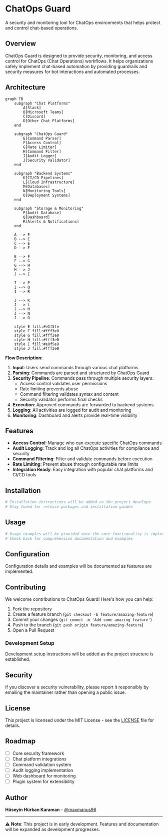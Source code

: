 # ChatOps Guard

A security and monitoring tool for ChatOps environments that helps protect and control chat-based operations.

## Overview

ChatOps Guard is designed to provide security, monitoring, and access control for ChatOps (Chat Operations) workflows. It helps organizations safely implement chat-based automation by providing guardrails and security measures for bot interactions and automated processes.

## Architecture

```mermaid
graph TB
    subgraph "Chat Platforms"
        A[Slack] 
        B[Microsoft Teams]
        C[Discord]
        D[Other Chat Platforms]
    end
    
    subgraph "ChatOps Guard"
        E[Command Parser]
        F[Access Control]
        G[Rate Limiter]
        H[Command Filter]
        I[Audit Logger]
        J[Security Validator]
    end
    
    subgraph "Backend Systems"
        K[CI/CD Pipelines]
        L[Cloud Infrastructure]
        M[Databases]
        N[Monitoring Tools]
        O[Deployment Systems]
    end
    
    subgraph "Storage & Monitoring"
        P[Audit Database]
        Q[Dashboard]
        R[Alerts & Notifications]
    end
    
    A --> E
    B --> E
    C --> E
    D --> E
    
    E --> F
    F --> G
    G --> H
    H --> J
    J --> I
    
    I --> P
    I --> Q
    I --> R
    
    J --> K
    J --> L
    J --> M
    J --> N
    J --> O
    
    style E fill:#e1f5fe
    style F fill:#fff3e0
    style G fill:#fff3e0
    style H fill:#fff3e0
    style I fill:#e8f5e8
    style J fill:#fff3e0
```

**Flow Description:**
1. **Input**: Users send commands through various chat platforms
2. **Parsing**: Commands are parsed and structured by ChatOps Guard
3. **Security Pipeline**: Commands pass through multiple security layers:
   - Access control validates user permissions
   - Rate limiting prevents abuse
   - Command filtering validates syntax and content
   - Security validator performs final checks
4. **Execution**: Approved commands are forwarded to backend systems
5. **Logging**: All activities are logged for audit and monitoring
6. **Monitoring**: Dashboard and alerts provide real-time visibility

## Features

- **Access Control**: Manage who can execute specific ChatOps commands
- **Audit Logging**: Track and log all ChatOps activities for compliance and security
- **Command Filtering**: Filter and validate commands before execution
- **Rate Limiting**: Prevent abuse through configurable rate limits
- **Integration Ready**: Easy integration with popular chat platforms and CI/CD tools

## Installation

```bash
# Installation instructions will be added as the project develops
# Stay tuned for release packages and installation guides
```

## Usage

```bash
# Usage examples will be provided once the core functionality is implemented
# Check back for comprehensive documentation and examples
```

## Configuration

Configuration details and examples will be documented as features are implemented.

## Contributing

We welcome contributions to ChatOps Guard! Here's how you can help:

1. Fork the repository
2. Create a feature branch (`git checkout -b feature/amazing-feature`)
3. Commit your changes (`git commit -m 'Add some amazing feature'`)
4. Push to the branch (`git push origin feature/amazing-feature`)
5. Open a Pull Request

### Development Setup

Development setup instructions will be added as the project structure is established.

## Security

If you discover a security vulnerability, please report it responsibly by emailing the maintainer rather than opening a public issue.

## License

This project is licensed under the MIT License - see the [LICENSE](LICENSE) file for details.

## Roadmap

- [ ] Core security framework
- [ ] Chat platform integrations
- [ ] Command validation system
- [ ] Audit logging implementation
- [ ] Web dashboard for monitoring
- [ ] Plugin system for extensibility

## Author

**Hüseyin Hürkan Karaman** - [@maxmanus96](https://github.com/maxmanus96)

---

⚠️ **Note**: This project is in early development. Features and documentation will be expanded as development progresses.